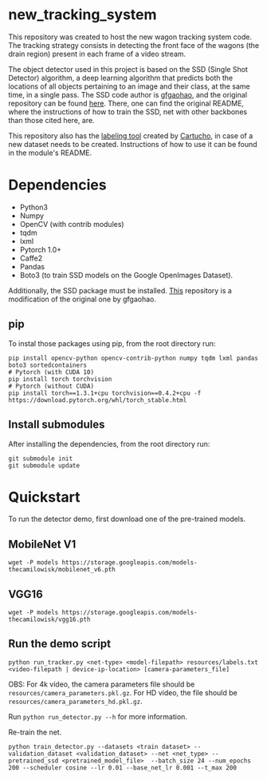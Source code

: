 # new_tracking_system

This repository was created to host the new wagon tracking system code. The tracking strategy consists in detecting the front face of the wagons (the drain region) present in each frame of a video stream.

The object detector used in this project is based on the SSD (Single Shot Detector) algorithm, a deep learning algorithm that predicts both the locations of all objects pertaining to an image and their class, at the same time, in a single pass. The SSD code author is [gfgaohao](https://github.com/qfgaohao), and the original repository can be found [here](https://github.com/qfgaohao/pytorch-ssd). There, one can find the original README, where the instructions of how to train the SSD, net with other backbones than those cited here, are.

This repository also has the [labeling tool](https://github.com/Cartucho/OpenLabeling) created by [Cartucho](https://github.com/Cartucho), in case of a new dataset needs to be created. Instructions of how to use it can be found in the module's README.

# Dependencies
- Python3
- Numpy
- OpenCV (with contrib modules)
- tqdm
- lxml
- Pytorch 1.0+
- Caffe2
- Pandas
- Boto3 (to train SSD models on the Google OpenImages Dataset).

Additionally, the SSD package must be installed. [This](https://github.com/TheCamilovisk/PytorchSSD) repository is a modification of the original one by gfgaohao.

## pip
To instal those packages using pip, from the root directory run:
```
pip install opencv-python opencv-contrib-python numpy tqdm lxml pandas boto3 sortedcontainers
# Pytorch (with CUDA 10)
pip install torch torchvision
# Pytorch (without CUDA)
pip install torch==1.3.1+cpu torchvision==0.4.2+cpu -f https://download.pytorch.org/whl/torch_stable.html
```

## Install submodules
After installing the dependencies, from the root directory run:
```
git submodule init
git submodule update
```

# Quickstart
To run the detector demo, first download one of the pre-trained models.

## MobileNet V1
```
wget -P models https://storage.googleapis.com/models-thecamilowisk/mobilenet_v6.pth
```

## VGG16
```
wget -P models https://storage.googleapis.com/models-thecamilowisk/vgg16.pth
```

## Run the demo script
```
python run_tracker.py <net-type> <model-filepath> resources/labels.txt <video-filepath | device-ip-location> [camera-parameters_file]
```

OBS: For 4k vídeo, the camera parameters file should be `resources/camera_parameters.pkl.gz`. For HD vídeo, the file should be `resources/camera_parameters_hd.pkl.gz`.

Run `python run_detector.py --h` for more information.

Re-train the net.

```
python train_detector.py --datasets <train dataset> --validation_dataset <validation_dataset> --net <net_type> --pretrained_ssd <pretrained_model_file>  --batch_size 24 --num_epochs 200 --scheduler cosine --lr 0.01 --base_net_lr 0.001 --t_max 200
```